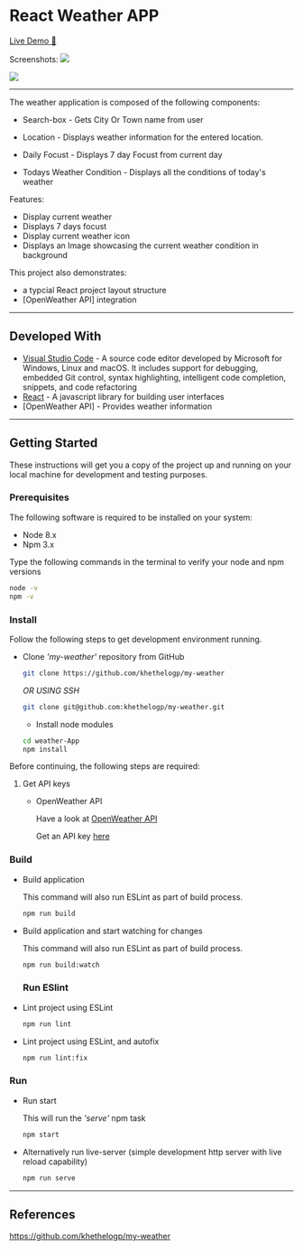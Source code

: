 # React Weather APP

[Live Demo :eyes:](https://khethelogp.github.io/my-weather/)

Screenshots:
![](https://i.ibb.co/9bKyWvY/my-weather-desktop.png) 

![](https://i.ibb.co/NYPPzRk/my-weather-mobile.png)

---

The weather application is composed of the following components:

* Search-box - Gets City Or Town name from user

* Location - Displays weather information for the entered location.

* Daily Focust - Displays 7 day Focust from current day

* Todays Weather Condition - Displays all the conditions of today's weather 

Features:

* Display current weather
* Displays 7 days focust
* Display current weather icon   
* Displays an Image showcasing the  current weather condition in background

This project also demonstrates:

* a typcial React project layout structure
* [OpenWeather API] integration

---

## Developed With

* [Visual Studio Code](https://code.visualstudio.com/) - A source code editor developed by Microsoft for Windows, Linux and macOS. It includes support for debugging, embedded Git control, syntax highlighting, intelligent code completion, snippets, and code refactoring
* [React](https://reactjs.org/) - A javascript library for building user interfaces
* [OpenWeather API] - Provides weather information

---

## Getting Started

These instructions will get you a copy of the project up and running on your local machine for development and testing purposes.

### Prerequisites

The following software is required to be installed on your system:

* Node 8.x
* Npm 3.x

Type the following commands in the terminal to verify your node and npm versions

```bash
node -v
npm -v
```

### Install

Follow the following steps to get development environment running.

* Clone _'my-weather'_ repository from GitHub

  ```bash
  git clone https://github.com/khethelogp/my-weather
  ```

   _OR USING SSH_

  ```bash
  git clone git@github.com:khethelogp/my-weather.git
  ```
  * Install node modules

   ```bash
   cd weather-App
   npm install
   ```

Before continuing, the following steps are required:

1. Get API keys

   * OpenWeather API

     Have a look at [OpenWeather API](http://openweathermap.org/api)

     Get an API key [here](http://openweathermap.org/appid)

### Build

* Build application

  This command will also run ESLint as part of build process.

  ```bash
  npm run build
  ```

* Build application and start watching for changes

  This command will also run ESLint as part of build process.

  ```bash
  npm run build:watch
  ```
  ### Run ESlint

* Lint project using ESLint

  ```bash
  npm run lint
  ```

* Lint project using ESLint, and autofix

  ```bash
  npm run lint:fix
  ```
  
### Run

* Run start

  This will run the _'serve'_ npm task

  ```bash
  npm start
  ```
  
* Alternatively run live-server (simple development http server with live reload capability)

  ```bash
  npm run serve
  ```

---

## References
https://github.com/khethelogp/my-weather


